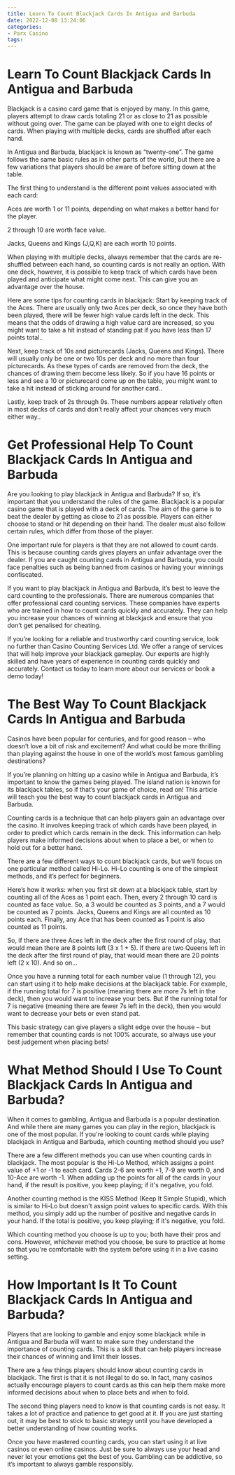 ```yaml
---
title: Learn To Count Blackjack Cards In Antigua and Barbuda 
date: 2022-12-08 13:24:06
categories:
- Parx Casino
tags:
---
```



#  Learn To Count Blackjack Cards In Antigua and Barbuda 

Blackjack is a casino card game that is enjoyed by many. In this game, players attempt to draw cards totaling 21 or as close to 21 as possible without going over. The game can be played with one to eight decks of cards. When playing with multiple decks, cards are shuffled after each hand.

In Antigua and Barbuda, blackjack is known as “twenty-one”. The game follows the same basic rules as in other parts of the world, but there are a few variations that players should be aware of before sitting down at the table.

The first thing to understand is the different point values associated with each card:

Aces are worth 1 or 11 points, depending on what makes a better hand for the player.

2 through 10 are worth face value.

Jacks, Queens and Kings (J,Q,K) are each worth 10 points.

When playing with multiple decks, always remember that the cards are re-shuffled between each hand, so counting cards is not really an option. With one deck, however, it is possible to keep track of which cards have been played and anticipate what might come next. This can give you an advantage over the house. 

Here are some tips for counting cards in blackjack: 
Start by keeping track of the Aces. There are usually only two Aces per deck, so once they have both been played, there will be fewer high value cards left in the deck. This means that the odds of drawing a high value card are increased, so you might want to take a hit instead of standing pat if you have less than 17 points total..  

Next, keep track of 10s and picturecards (Jacks, Queens and Kings). There will usually only be one or two 10s per deck and no more than four picturecards. As these types of cards are removed from the deck, the chances of drawing them become less likely. So if you have 16 points or less and see a 10 or picturecard come up on the table, you might want to take a hit instead of sticking around for another card.. 

Lastly, keep track of 2s through 9s. These numbers appear relatively often in most decks of cards and don’t really affect your chances very much either way..

#  Get Professional Help To Count Blackjack Cards In Antigua and Barbuda 

Are you looking to play blackjack in Antigua and Barbuda? If so, it’s important that you understand the rules of the game. Blackjack is a popular casino game that is played with a deck of cards. The aim of the game is to beat the dealer by getting as close to 21 as possible. Players can either choose to stand or hit depending on their hand. The dealer must also follow certain rules, which differ from those of the player.

One important rule for players is that they are not allowed to count cards. This is because counting cards gives players an unfair advantage over the dealer. If you are caught counting cards in Antigua and Barbuda, you could face penalties such as being banned from casinos or having your winnings confiscated.

If you want to play blackjack in Antigua and Barbuda, it’s best to leave the card counting to the professionals. There are numerous companies that offer professional card counting services. These companies have experts who are trained in how to count cards quickly and accurately. They can help you increase your chances of winning at blackjack and ensure that you don’t get penalised for cheating.

If you’re looking for a reliable and trustworthy card counting service, look no further than Casino Counting Services Ltd. We offer a range of services that will help improve your blackjack gameplay. Our experts are highly skilled and have years of experience in counting cards quickly and accurately. Contact us today to learn more about our services or book a demo today!

#  The Best Way To Count Blackjack Cards In Antigua and Barbuda 

Casinos have been popular for centuries, and for good reason – who doesn’t love a bit of risk and excitement? And what could be more thrilling than playing against the house in one of the world’s most famous gambling destinations?

If you’re planning on hitting up a casino while in Antigua and Barbuda, it’s important to know the games being played. The island nation is known for its blackjack tables, so if that’s your game of choice, read on! This article will teach you the best way to count blackjack cards in Antigua and Barbuda.

Counting cards is a technique that can help players gain an advantage over the casino. It involves keeping track of which cards have been played, in order to predict which cards remain in the deck. This information can help players make informed decisions about when to place a bet, or when to hold out for a better hand.

There are a few different ways to count blackjack cards, but we’ll focus on one particular method called Hi-Lo. Hi-Lo counting is one of the simplest methods, and it’s perfect for beginners.

Here’s how it works: when you first sit down at a blackjack table, start by counting all of the Aces as 1 point each. Then, every 2 through 10 card is counted as face value. So, a 3 would be counted as 3 points, and a 7 would be counted as 7 points. Jacks, Queens and Kings are all counted as 10 points each. Finally, any Ace that has been counted as 1 point is also counted as 11 points.

So, if there are three Aces left in the deck after the first round of play, that would mean there are 8 points left (3 x 1 + 5). If there are two Queens left in the deck after the first round of play, that would mean there are 20 points left (2 x 10). And so on…

Once you have a running total for each number value (1 through 12), you can start using it to help make decisions at the blackjack table. For example, if the running total for 7 is positive (meaning there are more 7s left in the deck), then you would want to increase your bets. But if the running total for 7 is negative (meaning there are fewer 7s left in the deck), then you would want to decrease your bets or even stand pat.

This basic strategy can give players a slight edge over the house – but remember that counting cards is not 100% accurate, so always use your best judgement when placing bets!

#  What Method Should I Use To Count Blackjack Cards In Antigua and Barbuda? 

When it comes to gambling, Antigua and Barbuda is a popular destination. And while there are many games you can play in the region, blackjack is one of the most popular. If you're looking to count cards while playing blackjack in Antigua and Barbuda, which counting method should you use? 

There are a few different methods you can use when counting cards in blackjack. The most popular is the Hi-Lo Method, which assigns a point value of +1 or -1 to each card. Cards 2-6 are worth +1, 7-9 are worth 0, and 10-Ace are worth -1. When adding up the points for all of the cards in your hand, if the result is positive, you keep playing; if it's negative, you fold. 

Another counting method is the KISS Method (Keep It Simple Stupid), which is similar to Hi-Lo but doesn't assign point values to specific cards. With this method, you simply add up the number of positive and negative cards in your hand. If the total is positive, you keep playing; if it's negative, you fold. 

Which counting method you choose is up to you; both have their pros and cons. However, whichever method you choose, be sure to practice at home so that you're comfortable with the system before using it in a live casino setting.

#  How Important Is It To Count Blackjack Cards In Antigua and Barbuda?

Players that are looking to gamble and enjoy some blackjack while in Antigua and Barbuda will want to make sure they understand the importance of counting cards. This is a skill that can help players increase their chances of winning and limit their losses.

There are a few things players should know about counting cards in blackjack. The first is that it is not illegal to do so. In fact, many casinos actually encourage players to count cards as this can help them make more informed decisions about when to place bets and when to fold.

The second thing players need to know is that counting cards is not easy. It takes a lot of practice and patience to get good at it. If you are just starting out, it may be best to stick to basic strategy until you have developed a better understanding of how counting works.

Once you have mastered counting cards, you can start using it at live casinos or even online casinos. Just be sure to always use your head and never let your emotions get the best of you. Gambling can be addictive, so it’s important to always gamble responsibly.